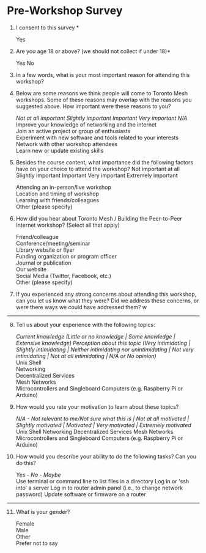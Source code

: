 # Pre-Workshop Survey

1. I consent to this survey *

    Yes

1. Are you age 18 or above? (we should not collect if under 18)* 

    Yes
    No

1. In a few words, what is your most important reason for attending this workshop?

    

1. Below are some reasons we think people will come to Toronto Mesh workshops. Some of these reasons may overlap with the reasons you suggested above. How important were these reasons to you?
  	
    _Not at all important 	Slightly important 	Important 	Very important 	N/A_  
    Improve your knowledge of networking and the internet  
    Join an active project or group of enthusiasts  
    Experiment with new software and tools related to your interests  
    Network with other workshop attendees   	
    Learn new or update existing skills  	

1. Besides the course content, what importance did the following factors have on your choice to attend the workshop?
  	Not important at all 	Slightly important 	Important 	Very important 	Extremely important

    Attending an in-person/live workshop  
    Location and timing of workshop  
    Learning with friends/colleagues  
    Other (please specify)  

6. How did you hear about Toronto Mesh / Building the Peer-to-Peer Internet workshop? (Select all that apply)

    Friend/colleague  
    Conference/meeting/seminar  
    Library website or flyer  
    Funding organization or program officer  
    Journal or publication  
    Our website  
    Social Media (Twitter, Facebook, etc.)  
    Other (please specify)  

1. If you experienced any strong concerns about attending this workshop, can you let us know what they were? Did we address these concerns, or were there ways we could have addressed them? w

   
---

8. Tell us about your experience with the following topics:

    _Current knowledge (Little or no knowledge | Some knowledge | Extensive knowledge)_	
    _Perception about this topic (Very intimidating | Slightly intimidating | Neither intimidating nor unintimidating | Not very intimidating | Not at all intimidating | N/A or No opinion)_  
    Unix Shell  
    Networking  
    Decentralized Services  
    Mesh Networks  
    Microcontrollers and Singleboard Computers (e.g. Raspberry Pi or Arduino)  

1. How would you rate your motivation to learn about these topics?

    _N/A - Not relevant to me/Not sure what this is |	Not at all motivated | Slightly motivated | Motivated | Very motivated | Extremely motivated_  
    Unix Shell
    Networking
    Decentralized Services
    Mesh Networks
    Microcontrollers and Singleboard Computers (e.g. Raspberry Pi or Arduino)

1. How would you describe your ability to do the following tasks?
  	Can you do this?

    _Yes - No - Maybe_  
    Use terminal or command line to list files in a directory
    Log in or 'ssh into' a server
    Log in to router admin panel (i.e., to change network password)
    Update software or firmware on a router

---

11. What is your gender? 

    Female  
    Male  
    Other  
    Prefer not to say  
